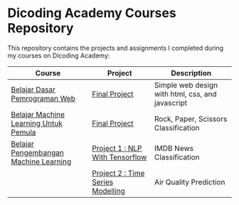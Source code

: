 # Dicoding Academy Courses Repository

This repository contains the projects and assignments I completed during my courses on Dicoding Academy:

| Course                                                                          | Project                                                                                                                                                               | Description                                      |
| ------------------------------------------------------------------------------- | --------------------------------------------------------------------------------------------------------------------------------------------------------------------- | ------------------------------------------------ |
| [Belajar Dasar Pemrograman Web](https://www.dicoding.com/academies/123)         | [Final Project](https://github.com/mhihsan/Dicoding/tree/master/belajar-dasar-pemrograman-web)                                                                        | Simple web design with html, css, and javascript |
| [Belajar Machine Learning Untuk Pemula](https://www.dicoding.com/academies/184) | [Final Project](https://github.com/mhihsan/Dicoding/tree/master/belajar-machine-learning-untuk-pemula/rock-paper-scissors-classification.ipynb)                       | Rock, Paper, Scissors Classification             |
| [Belajar Pengembangan Machine Learning](https://www.dicoding.com/academies/185) | [Project 1 : NLP With Tensorflow](https://github.com/mhihsan/Dicoding/tree/master/belajar-pengembangan-machine-learning/Project_1_NLP_dengan_Tensorflow.ipynb) | IMDB News Classification                         |
||[Project 2 : Time Series Modelling](https://github.com/mhihsan/Dicoding/blob/master/belajar-pengembangan-machine-learning/Project_2_Membuat_Model_Machine_Learning_dengan_Data_Time_Series.ipynb)| Air Quality Prediction |
